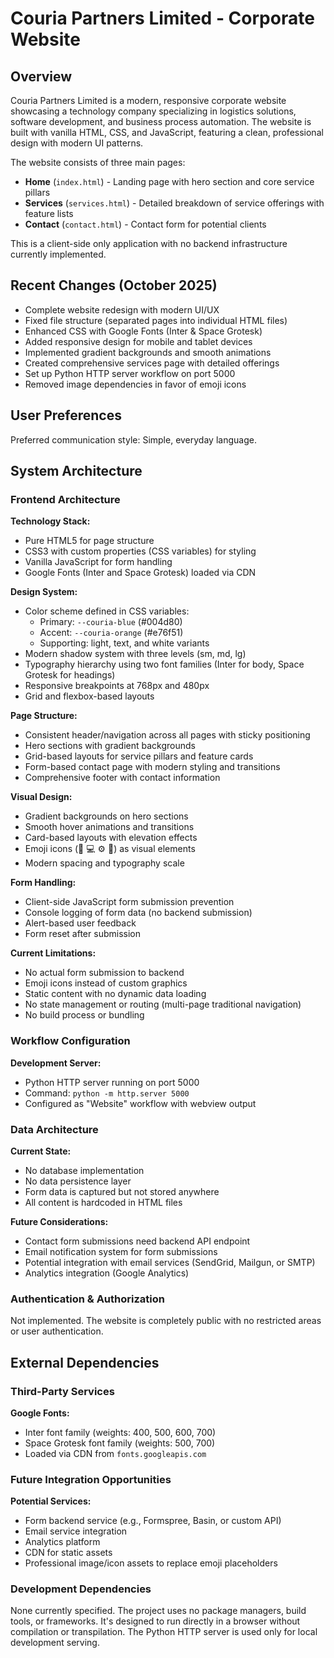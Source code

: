 # Couria Partners Limited - Corporate Website

## Overview

Couria Partners Limited is a modern, responsive corporate website showcasing a technology company specializing in logistics solutions, software development, and business process automation. The website is built with vanilla HTML, CSS, and JavaScript, featuring a clean, professional design with modern UI patterns.

The website consists of three main pages:
- **Home** (`index.html`) - Landing page with hero section and core service pillars
- **Services** (`services.html`) - Detailed breakdown of service offerings with feature lists
- **Contact** (`contact.html`) - Contact form for potential clients

This is a client-side only application with no backend infrastructure currently implemented.

## Recent Changes (October 2025)

- Complete website redesign with modern UI/UX
- Fixed file structure (separated pages into individual HTML files)
- Enhanced CSS with Google Fonts (Inter & Space Grotesk)
- Added responsive design for mobile and tablet devices
- Implemented gradient backgrounds and smooth animations
- Created comprehensive services page with detailed offerings
- Set up Python HTTP server workflow on port 5000
- Removed image dependencies in favor of emoji icons

## User Preferences

Preferred communication style: Simple, everyday language.

## System Architecture

### Frontend Architecture

**Technology Stack:**
- Pure HTML5 for page structure
- CSS3 with custom properties (CSS variables) for styling
- Vanilla JavaScript for form handling
- Google Fonts (Inter and Space Grotesk) loaded via CDN

**Design System:**
- Color scheme defined in CSS variables:
  - Primary: `--couria-blue` (#004d80)
  - Accent: `--couria-orange` (#e76f51)
  - Supporting: light, text, and white variants
- Modern shadow system with three levels (sm, md, lg)
- Typography hierarchy using two font families (Inter for body, Space Grotesk for headings)
- Responsive breakpoints at 768px and 480px
- Grid and flexbox-based layouts

**Page Structure:**
- Consistent header/navigation across all pages with sticky positioning
- Hero sections with gradient backgrounds
- Grid-based layouts for service pillars and feature cards
- Form-based contact page with modern styling and transitions
- Comprehensive footer with contact information

**Visual Design:**
- Gradient backgrounds on hero sections
- Smooth hover animations and transitions
- Card-based layouts with elevation effects
- Emoji icons (🚚 💻 ⚙️ 🔌) as visual elements
- Modern spacing and typography scale

**Form Handling:**
- Client-side JavaScript form submission prevention
- Console logging of form data (no backend submission)
- Alert-based user feedback
- Form reset after submission

**Current Limitations:**
- No actual form submission to backend
- Emoji icons instead of custom graphics
- Static content with no dynamic data loading
- No state management or routing (multi-page traditional navigation)
- No build process or bundling

### Workflow Configuration

**Development Server:**
- Python HTTP server running on port 5000
- Command: `python -m http.server 5000`
- Configured as "Website" workflow with webview output

### Data Architecture

**Current State:**
- No database implementation
- No data persistence layer
- Form data is captured but not stored anywhere
- All content is hardcoded in HTML files

**Future Considerations:**
- Contact form submissions need backend API endpoint
- Email notification system for form submissions
- Potential integration with email services (SendGrid, Mailgun, or SMTP)
- Analytics integration (Google Analytics)

### Authentication & Authorization

Not implemented. The website is completely public with no restricted areas or user authentication.

## External Dependencies

### Third-Party Services

**Google Fonts:**
- Inter font family (weights: 400, 500, 600, 700)
- Space Grotesk font family (weights: 500, 700)
- Loaded via CDN from `fonts.googleapis.com`

### Future Integration Opportunities

**Potential Services:**
- Form backend service (e.g., Formspree, Basin, or custom API)
- Email service integration
- Analytics platform
- CDN for static assets
- Professional image/icon assets to replace emoji placeholders

### Development Dependencies

None currently specified. The project uses no package managers, build tools, or frameworks. It's designed to run directly in a browser without compilation or transpilation. The Python HTTP server is used only for local development serving.
